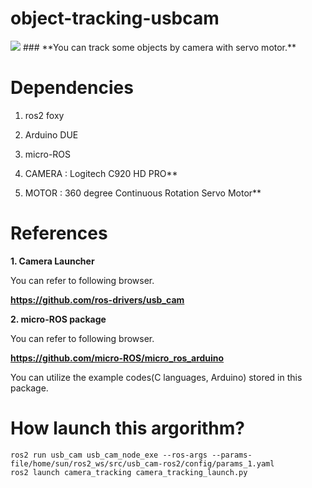 # object-tracking-usbcam

<img src="https://capsule-render.vercel.app/api?type=waving&color=BDBDC8&height=150&section=header" />
### **You can track some objects by camera with servo motor.**

# Dependencies

1. ros2 foxy

2. Arduino DUE

3. micro-ROS

4. CAMERA : Logitech C920 HD PRO**

6. MOTOR  : 360 degree Continuous Rotation Servo Motor**

# References

**1. Camera Launcher**

You can refer to following browser.

**<https://github.com/ros-drivers/usb_cam>**

**2. micro-ROS package**

You can refer to following browser.

**<https://github.com/micro-ROS/micro_ros_arduino>**

You can utilize the example codes(C languages, Arduino) stored in this package.

# How launch this argorithm?
    ros2 run usb_cam usb_cam_node_exe --ros-args --params-file/home/sun/ros2_ws/src/usb_cam-ros2/config/params_1.yaml
    ros2 launch camera_tracking camera_tracking_launch.py




